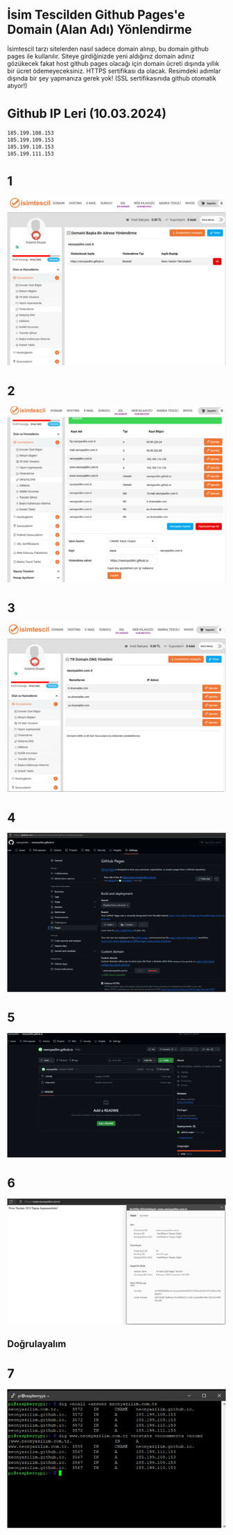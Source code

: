 # İsim Tescilden Github Pages'e Domain (Alan Adı) Yönlendirme
İsimtescil tarzı sitelerden nasıl sadece domain alınıp, bu domain github pages ile kullanılır. Siteye girdiğinizde yeni aldığınız domain adınız gözükecek fakat host github pages olacağı için domain ücreti dışında yıllık bir ücret ödemeyeceksiniz. HTTPS sertifikası da olacak. Resimdeki adımlar dışında bir şey yapmanıza gerek yok! (SSL sertifikasınıda github otomatik atıyor!)

# Github IP Leri (10.03.2024)
```
185.199.108.153
185.199.109.153
185.199.110.153
185.199.111.153
```
# 1
![alt text](https://raw.githubusercontent.com/neonyazilim/github-pages-domain-yonlendirme/main/2.png)
# 2
![alt text](https://raw.githubusercontent.com/neonyazilim/github-pages-domain-yonlendirme/main/1.png)
# 3
![alt text](https://raw.githubusercontent.com/neonyazilim/github-pages-domain-yonlendirme/main/3.png)
# 4
![alt text](https://raw.githubusercontent.com/neonyazilim/github-pages-domain-yonlendirme/main/4.png)
# 5
![alt text](https://raw.githubusercontent.com/neonyazilim/github-pages-domain-yonlendirme/main/5.png)
# 6
![alt text](https://raw.githubusercontent.com/neonyazilim/github-pages-domain-yonlendirme/main/6.png)
## Doğrulayalım
# 7
![alt text](https://raw.githubusercontent.com/neonyazilim/github-pages-domain-yonlendirme/main/7.png)
